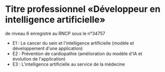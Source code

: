 # Titre professionnel «Développeur en intelligence artificielle» 
de niveau 6 enregistré au RNCP sous le n°34757

- E1 : Le cancer du sein et l'intelligence artificielle (modèle et développement d'une application)
- E2 : Prévention de cardiopathie (amélioration du modèle d'IA et évolution de l'application)
- E3 : L’intelligence artificielle au service de la médecine

